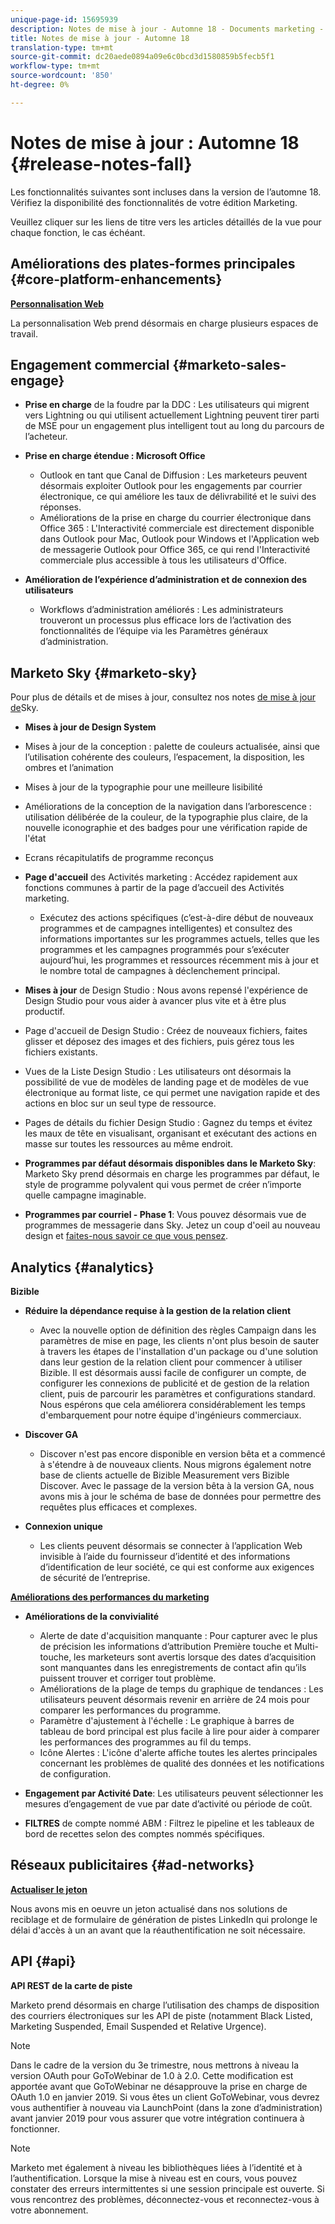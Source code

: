```yaml
---
unique-page-id: 15695939
description: Notes de mise à jour - Automne 18 - Documents marketing - Documentation du produit
title: Notes de mise à jour - Automne 18
translation-type: tm+mt
source-git-commit: dc20aede0894a09e6c0bcd3d1580859b5fecb5f1
workflow-type: tm+mt
source-wordcount: '850'
ht-degree: 0%

---
```



# Notes de mise à jour : Automne 18 {#release-notes-fall}

Les fonctionnalités suivantes sont incluses dans la version de l’automne 18. Vérifiez la disponibilité des fonctionnalités de votre édition Marketing.

Veuillez cliquer sur les liens de titre vers les articles détaillés de la vue pour chaque fonction, le cas échéant.

## Améliorations des plates-formes principales {#core-platform-enhancements}

**[Personnalisation Web](/help/marketo/product-docs/web-personalization/getting-started/workspaces-in-web-personalization.md)**

La personnalisation Web prend désormais en charge plusieurs espaces de travail.

## Engagement commercial {#marketo-sales-engage}

* **Prise en charge** de la foudre par la DDC : Les utilisateurs qui migrent vers Lightning ou qui utilisent actuellement Lightning peuvent tirer parti de MSE pour un engagement plus intelligent tout au long du parcours de l’acheteur.

* **Prise en charge étendue : Microsoft Office**

   * Outlook en tant que Canal de Diffusion : Les marketeurs peuvent désormais exploiter Outlook pour les engagements par courrier électronique, ce qui améliore les taux de délivrabilité et le suivi des réponses.
   * Améliorations de la prise en charge du courrier électronique dans Office 365 : L&#39;Interactivité commerciale est directement disponible dans Outlook pour Mac, Outlook pour Windows et l&#39;Application web de messagerie Outlook pour Office 365, ce qui rend l&#39;Interactivité commerciale plus accessible à tous les utilisateurs d&#39;Office.

* **Amélioration de l’expérience d’administration et de connexion des utilisateurs**

   * Workflows d’administration améliorés : Les administrateurs trouveront un processus plus efficace lors de l’activation des fonctionnalités de l’équipe via les Paramètres généraux d’administration.

## Marketo Sky {#marketo-sky}

Pour plus de détails et de mises à jour, consultez nos notes [de mise à jour de](https://help.marketo.com)Sky.

* **Mises à jour de Design System**

* Mises à jour de la conception : palette de couleurs actualisée, ainsi que l’utilisation cohérente des couleurs, l’espacement, la disposition, les ombres et l’animation
* Mises à jour de la typographie pour une meilleure lisibilité
* Améliorations de la conception de la navigation dans l’arborescence : utilisation délibérée de la couleur, de la typographie plus claire, de la nouvelle iconographie et des badges pour une vérification rapide de l&#39;état
* Ecrans récapitulatifs de programme reconçus

* **Page d&#39;accueil** des Activités marketing : Accédez rapidement aux fonctions communes à partir de la page d’accueil des Activités marketing.

   * Exécutez des actions spécifiques (c’est-à-dire début de nouveaux programmes et de campagnes intelligentes) et consultez des informations importantes sur les programmes actuels, telles que les programmes et les campagnes programmés pour s’exécuter aujourd’hui, les programmes et ressources récemment mis à jour et le nombre total de campagnes à déclenchement principal.

* **Mises à jour** de Design Studio : Nous avons repensé l&#39;expérience de Design Studio pour vous aider à avancer plus vite et à être plus productif.
* Page d&#39;accueil de Design Studio : Créez de nouveaux fichiers, faites glisser et déposez des images et des fichiers, puis gérez tous les fichiers existants.
* Vues de la Liste Design Studio : Les utilisateurs ont désormais la possibilité de vue de modèles de landing page et de modèles de vue électronique au format liste, ce qui permet une navigation rapide et des actions en bloc sur un seul type de ressource.
* Pages de détails du fichier Design Studio : Gagnez du temps et évitez les maux de tête en visualisant, organisant et exécutant des actions en masse sur toutes les ressources au même endroit.
* **Programmes par défaut désormais disponibles dans le Marketo Sky**: Marketo Sky prend désormais en charge les programmes par défaut, le style de programme polyvalent qui vous permet de créer n’importe quelle campagne imaginable.
* **Programmes par courriel - Phase 1**: Vous pouvez désormais vue de programmes de messagerie dans Sky. Jetez un coup d&#39;oeil au nouveau design et [faites-nous savoir ce que vous pensez](https://go.marketo.com/NextGenUX---USA---Apr-2018-fcp_Landing-Page-Feedback.html).

## Analytics {#analytics}

**Bizible**

* **Réduire la dépendance requise à la gestion de la relation client**

   * Avec la nouvelle option de définition des règles Campaign dans les paramètres de mise en page, les clients n&#39;ont plus besoin de sauter à travers les étapes de l&#39;installation d&#39;un package ou d&#39;une solution dans leur gestion de la relation client pour commencer à utiliser Bizible. Il est désormais aussi facile de configurer un compte, de configurer les connexions de publicité et de gestion de la relation client, puis de parcourir les paramètres et configurations standard. Nous espérons que cela améliorera considérablement les temps d&#39;embarquement pour notre équipe d&#39;ingénieurs commerciaux.

* **Discover GA**

   * Discover n&#39;est pas encore disponible en version bêta et a commencé à s&#39;étendre à de nouveaux clients. Nous migrons également notre base de clients actuelle de Bizible Measurement vers Bizible Discover. Avec le passage de la version bêta à la version GA, nous avons mis à jour le schéma de base de données pour permettre des requêtes plus efficaces et complexes.

* **Connexion unique**

   * Les clients peuvent désormais se connecter à l’application Web invisible à l’aide du fournisseur d’identité et des informations d’identification de leur société, ce qui est conforme aux exigences de sécurité de l’entreprise.

**[Améliorations des performances du marketing](../../product-docs/reporting/performance-insights/performance-insights-overview.md)**

* **Améliorations de la convivialité**

   * Alerte de date d&#39;acquisition manquante : Pour capturer avec le plus de précision les informations d’attribution Première touche et Multi-touche, les marketeurs sont avertis lorsque des dates d’acquisition sont manquantes dans les enregistrements de contact afin qu’ils puissent trouver et corriger tout problème.
   * Améliorations de la plage de temps du graphique de tendances : Les utilisateurs peuvent désormais revenir en arrière de 24 mois pour comparer les performances du programme.
   * Paramètre d&#39;ajustement à l&#39;échelle : Le graphique à barres de tableau de bord principal est plus facile à lire pour aider à comparer les performances des programmes au fil du temps.
   * Icône Alertes : L&#39;icône d&#39;alerte affiche toutes les alertes principales concernant les problèmes de qualité des données et les notifications de configuration.

* **Engagement par Activité Date**: Les utilisateurs peuvent sélectionner les mesures d’engagement de vue par date d’activité ou période de coût.
* **FILTRES** de compte nommé ABM : Filtrez le pipeline et les tableaux de bord de recettes selon des comptes nommés spécifiques.

## Réseaux publicitaires {#ad-networks}

**[Actualiser le jeton](../../product-docs/demand-generation/social/social-functions/set-up-linkedin-lead-gen-forms.md)**

Nous avons mis en oeuvre un jeton actualisé dans nos solutions de reciblage et de formulaire de génération de pistes LinkedIn qui prolonge le délai d&#39;accès à un an avant que la réauthentification ne soit nécessaire.

## API {#api}

**API REST de la carte de piste**

Marketo prend désormais en charge l’utilisation des champs de disposition des courriers électroniques sur les API de piste (notamment Black Listed, Marketing Suspended, Email Suspended et Relative Urgence).

>[!NOTE]
>
>Dans le cadre de la version du 3e trimestre, nous mettrons à niveau la version OAuth pour GoToWebinar de 1.0 à 2.0. Cette modification est apportée avant que GoToWebinar ne désapprouve la prise en charge de OAuth 1.0 en janvier 2019. Si vous êtes un client GoToWebinar, vous devrez vous authentifier à nouveau via LaunchPoint (dans la zone d’administration) avant janvier 2019 pour vous assurer que votre intégration continuera à fonctionner.

>[!NOTE]
>
>Marketo met également à niveau les bibliothèques liées à l’identité et à l’authentification. Lorsque la mise à niveau est en cours, vous pouvez constater des erreurs intermittentes si une session principale est ouverte. Si vous rencontrez des problèmes, déconnectez-vous et reconnectez-vous à votre abonnement.
